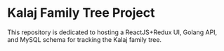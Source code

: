 # Kalaj Family Tree Project

This repository is dedicated to hosting a ReactJS+Redux UI, Golang API, and MySQL schema for tracking the Kalaj family tree.
